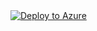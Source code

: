 <a href="https://portal.azure.com/#create/Microsoft.Template/uri/https://raw.githubusercontent.com/<YourGitHubUser>/<YourRepo>/<Branch>/template.json">
  <img src="https://azuredeploy.net/deploybutton.png" alt="Deploy to Azure" />
</a>
